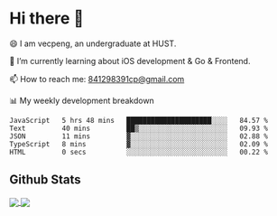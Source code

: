 
# Hi there 👋
😄 I am vecpeng, an undergraduate at HUST.

🌱 I’m currently learning about iOS development & Go & Frontend.

📫 How to reach me: 841298391cp@gmail.com

📊 My weekly development breakdown
<!--START_SECTION:waka-->

```text
JavaScript   5 hrs 48 mins   █████████████████████░░░░   84.57 %
Text         40 mins         ██▒░░░░░░░░░░░░░░░░░░░░░░   09.93 %
JSON         11 mins         ▓░░░░░░░░░░░░░░░░░░░░░░░░   02.88 %
TypeScript   8 mins          ▓░░░░░░░░░░░░░░░░░░░░░░░░   02.09 %
HTML         0 secs          ░░░░░░░░░░░░░░░░░░░░░░░░░   00.22 %
```

<!--END_SECTION:waka-->

## Github Stats
<a href="https://github.com/anuraghazra/github-readme-stats">
  <img align="center" src="https://github-readme-stats.vercel.app/api?username=vecpeng&count_private=true&hide=stars" />
</a>
<a href="https://github.com/anuraghazra/convoychat">
  <img align="center" src="https://github-readme-stats.vercel.app/api/top-langs/?username=vecpeng&layout=compact" />
</a>
